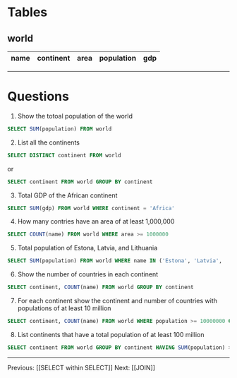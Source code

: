 # Tables

## world
|name|continent|area|population|gdp|
|-|-|-|-|-|

---
# Questions
1. Show the totoal population of the world
```sql
SELECT SUM(population) FROM world
```
2. List all the continents
```sql
SELECT DISTINCT continent FROM world
```
or
```sql
SELECT continent FROM world GROUP BY continent
```
3. Total GDP of the African continent
```sql
SELECT SUM(gdp) FROM world WHERE continent = 'Africa'
```
4. How many contries have an area of at least 1,000,000
```sql
SELECT COUNT(name) FROM world WHERE area >= 1000000
```
5. Total population of Estona, Latvia, and Lithuania
```sql
SELECT SUM(population) FROM world WHERE name IN ('Estona', 'Latvia',  'Lithuania')
```
6. Show the number of countries in each continent
```sql
SELECT continent, COUNT(name) FROM world GROUP BY continent
```
7. For each continent show the continent and number of countries with populations of at least 10 million
```sql
SELECT continent, COUNT(name) FROM world WHERE population >= 10000000 GROUP BY continent
```
8. List continents that have a total population of at least 100 million
```sql
SELECT continent FROM world GROUP BY continent HAVING SUM(population) >= 100000000
```

---
Previous: [[SELECT within SELECT]]
Next: [[JOIN]]